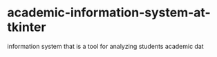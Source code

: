 # academic-information-system-at-tkinter
information system that is a tool for analyzing students academic dat
